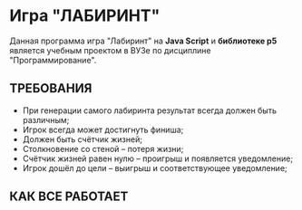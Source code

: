 <h1>Игра "ЛАБИРИНТ"</h1>

Данная программа игра "Лабиринт" на <b>Java Script</b> и <b>библиотеке p5</b> является учебным проектом в ВУЗе по дисциплине "Программирование".

<h2>ТРЕБОВАНИЯ</h2>

<ul>
<li>При генерации самого лабиринта результат всегда должен быть различным;</li>
<li> Игрок всегда может достигнуть финиша; </li>
<li> Должен быть счётчик жизней;</li>
<li> Столкновение со стеной – потеря жизни; </li>
<li> Счётчик жизней равен нулю – проигрыш и появляется уведомление; </li>
<li> Игрок дошёл до цели – выигрыш и соответствующее уведомление; </li>
</ul>

<h2>КАК ВСЕ РАБОТАЕТ</h2>


